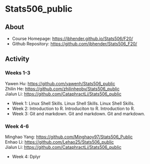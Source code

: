 # Stats506_public
## About
* Course Homepage: https://jbhender.github.io/Stats506/F20/  
* Github Repository: https://github.com/jbhender/Stats506_F20/  

## Activity
### Weeks 1-3
Yawen Hu: https://github.com/yawenh/Stats506_public  
Zhilin He: https://github.com/zhilinheobv/Stats506_public  
Jialun Li: https://github.com/CataphractLi/Stats506_public  

* Week 1: Linux Shell Skills. Linux Shell Skills. Linux Shell Skills.
* Week 2: Introduction to R. Introduciton to R. Introduction to R.
* Week 3: Git and markdown. Git and markdown. Git and markdown.

### Week 4-6
Minghao Yang: https://github.com/Minghaoy97/Stats506_Public  
Enhao Li: https://github.com/Lehao25/Stats506_public  
Jialun Li: https://github.com/CataphractLi/Stats506_public  

* Week 4: Dplyr